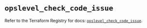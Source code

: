 # `opslevel_check_code_issue`

Refer to the Terraform Registry for docs: [`opslevel_check_code_issue`](https://registry.terraform.io/providers/opslevel/opslevel/1.6.3/docs/resources/check_code_issue).
